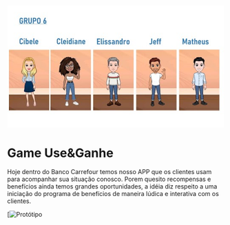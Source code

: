 ![Grupo6](https://github.com/easofiati/dhd_csf/blob/main/grupo_06.jpg)

# Game Use&Ganhe

Hoje dentro do Banco Carrefour temos nosso APP que os clientes usam para acompanhar sua situação conosco. Porem quesito recompensas e benefícios ainda temos grandes oportunidades, a idéia diz respeito a uma iniciação do programa de benefícios de maneira lúdica e interativa com os clientes.

[![Protótipo](https://www.figma.com/proto/emLweqLQdVCvsltYI4DeGj/Hackathon---Prot%C3%B3tipo?node-id=1%3A2231&viewport=133%2C816%2C0.5&scaling=scale-down)

